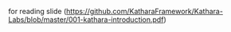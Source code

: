 


for reading slide (https://github.com/KatharaFramework/Kathara-Labs/blob/master/001-kathara-introduction.pdf)
